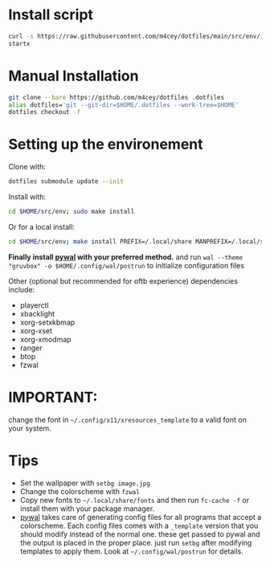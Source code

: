 # Install script
```bash
curl -s https://raw.githubusercontent.com/m4cey/dotfiles/main/src/env/install.sh | bash
startx
```
# Manual Installation
```bash
git clone --bare https://github.com/m4cey/dotfiles .dotfiles
alias dotfiles='git --git-dir=$HOME/.dotfiles --work-tree=$HOME'
dotfiles checkout -f
```
# Setting up the environement

Clone with:
```bash
dotfiles submodule update --init
```
Install with:
```bash
cd $HOME/src/env; sudo make install
```
Or for a local install:
```bash
cd $HOME/src/env; make install PREFIX=/.local/share MANPREFIX=/.local/share/man DESTDIR=~
```
**Finally install [pywal](https://github.com/dylanaraps/pywal) with your preferred method.**
and run `wal --theme "gruvbox" -o $HOME/.config/wal/postrun` to initialize configuration files

Other (optional but recommended for oftb experience) dependencies include:
- playerctl
- xbacklight
- xorg-setxkbmap
- xorg-xset
- xorg-xmodmap
- ranger
- btop
- fzwal

# IMPORTANT:
change the font in `~/.config/x11/xresources_template` to a valid font on your system.

# Tips

* Set the wallpaper with `setbg image.jpg`
* Change the colorscheme with `fzwal`
* Copy new fonts to `~/.local/share/fonts` and then run `fc-cache -f` or install them with your package manager.
* [pywal](https://github.com/dylanaraps/pywal) takes care of generating config files for all programs that accept a colorscheme. Each config files comes with a `_template` version that you should modify instead of the normal one. these get passed to pywal and the output is placed in the proper place. just run `setbg` after modifying templates to apply them. Look at `~/.config/wal/postrun` for details.
